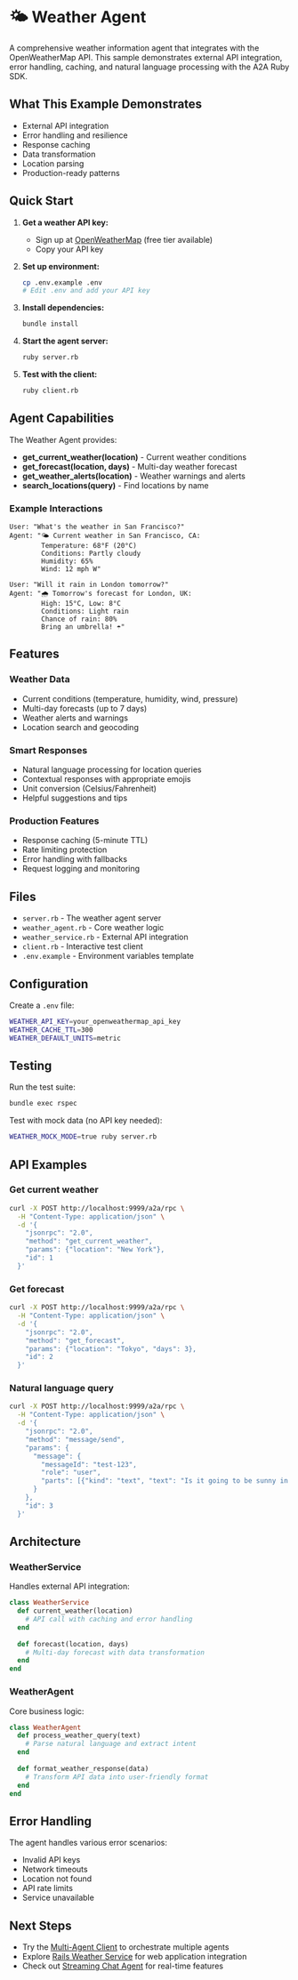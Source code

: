 # 🌤️ Weather Agent

A comprehensive weather information agent that integrates with the OpenWeatherMap API. This sample demonstrates external API integration, error handling, caching, and natural language processing with the A2A Ruby SDK.

## What This Example Demonstrates

- External API integration
- Error handling and resilience
- Response caching
- Data transformation
- Location parsing
- Production-ready patterns

## Quick Start

1. **Get a weather API key:**
   - Sign up at [OpenWeatherMap](https://openweathermap.org/api) (free tier available)
   - Copy your API key

2. **Set up environment:**
   ```bash
   cp .env.example .env
   # Edit .env and add your API key
   ```

3. **Install dependencies:**
   ```bash
   bundle install
   ```

4. **Start the agent server:**
   ```bash
   ruby server.rb
   ```

5. **Test with the client:**
   ```bash
   ruby client.rb
   ```

## Agent Capabilities

The Weather Agent provides:

- **get_current_weather(location)** - Current weather conditions
- **get_forecast(location, days)** - Multi-day weather forecast  
- **get_weather_alerts(location)** - Weather warnings and alerts
- **search_locations(query)** - Find locations by name

### Example Interactions

```
User: "What's the weather in San Francisco?"
Agent: "🌤️ Current weather in San Francisco, CA:
        Temperature: 68°F (20°C)
        Conditions: Partly cloudy
        Humidity: 65%
        Wind: 12 mph W"

User: "Will it rain in London tomorrow?"
Agent: "🌧️ Tomorrow's forecast for London, UK:
        High: 15°C, Low: 8°C
        Conditions: Light rain
        Chance of rain: 80%
        Bring an umbrella! ☂️"
```

## Features

### Weather Data
- Current conditions (temperature, humidity, wind, pressure)
- Multi-day forecasts (up to 7 days)
- Weather alerts and warnings
- Location search and geocoding

### Smart Responses
- Natural language processing for location queries
- Contextual responses with appropriate emojis
- Unit conversion (Celsius/Fahrenheit)
- Helpful suggestions and tips

### Production Features
- Response caching (5-minute TTL)
- Rate limiting protection
- Error handling with fallbacks
- Request logging and monitoring

## Files

- `server.rb` - The weather agent server
- `weather_agent.rb` - Core weather logic
- `weather_service.rb` - External API integration
- `client.rb` - Interactive test client
- `.env.example` - Environment variables template

## Configuration

Create a `.env` file:
```bash
WEATHER_API_KEY=your_openweathermap_api_key
WEATHER_CACHE_TTL=300
WEATHER_DEFAULT_UNITS=metric
```

## Testing

Run the test suite:
```bash
bundle exec rspec
```

Test with mock data (no API key needed):
```bash
WEATHER_MOCK_MODE=true ruby server.rb
```

## API Examples

### Get current weather
```bash
curl -X POST http://localhost:9999/a2a/rpc \
  -H "Content-Type: application/json" \
  -d '{
    "jsonrpc": "2.0",
    "method": "get_current_weather",
    "params": {"location": "New York"},
    "id": 1
  }'
```

### Get forecast
```bash
curl -X POST http://localhost:9999/a2a/rpc \
  -H "Content-Type: application/json" \
  -d '{
    "jsonrpc": "2.0", 
    "method": "get_forecast",
    "params": {"location": "Tokyo", "days": 3},
    "id": 2
  }'
```

### Natural language query
```bash
curl -X POST http://localhost:9999/a2a/rpc \
  -H "Content-Type: application/json" \
  -d '{
    "jsonrpc": "2.0",
    "method": "message/send", 
    "params": {
      "message": {
        "messageId": "test-123",
        "role": "user",
        "parts": [{"kind": "text", "text": "Is it going to be sunny in Miami this weekend?"}]
      }
    },
    "id": 3
  }'
```

## Architecture

### WeatherService
Handles external API integration:
```ruby
class WeatherService
  def current_weather(location)
    # API call with caching and error handling
  end
  
  def forecast(location, days)
    # Multi-day forecast with data transformation
  end
end
```

### WeatherAgent  
Core business logic:
```ruby
class WeatherAgent
  def process_weather_query(text)
    # Parse natural language and extract intent
  end
  
  def format_weather_response(data)
    # Transform API data into user-friendly format
  end
end
```

## Error Handling

The agent handles various error scenarios:
- Invalid API keys
- Network timeouts
- Location not found
- API rate limits
- Service unavailable

## Next Steps

- Try the [Multi-Agent Client](../multi-agent-client/) to orchestrate multiple agents
- Explore [Rails Weather Service](../rails-weather-service/) for web application integration
- Check out [Streaming Chat Agent](../streaming-chat-agent/) for real-time features